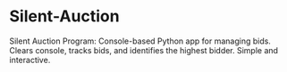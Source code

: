 # Silent-Auction
Silent Auction Program: Console-based Python app for managing bids. Clears console, tracks bids, and identifies the highest bidder. Simple and interactive.
